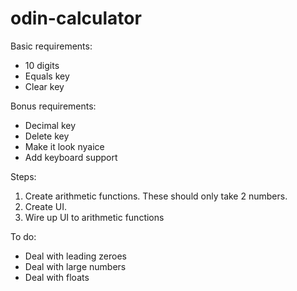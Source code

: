 # odin-calculator

Basic requirements:

- 10 digits
- Equals key
- Clear key

Bonus requirements:

- Decimal key
- Delete key
- Make it look nyaice
- Add keyboard support

Steps:
1. Create arithmetic functions. These should only take 2 numbers.
2. Create UI.
3. Wire up UI to arithmetic functions

To do:
- Deal with leading zeroes
- Deal with large numbers
- Deal with floats